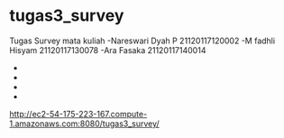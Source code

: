 # tugas3_survey
Tugas Survey mata kuliah
-Nareswari Dyah P 	21120117120002
-M fadhli Hisyam 	21120117130078
-Ara Fasaka	21120117140014

-
-
-
-

http://ec2-54-175-223-167.compute-1.amazonaws.com:8080/tugas3_survey/
